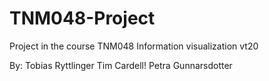 # TNM048-Project
Project in the course TNM048 Information visualization vt20

By:
Tobias Ryttlinger
Tim Cardell!
Petra Gunnarsdotter
